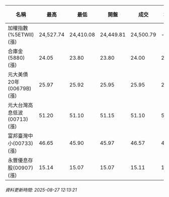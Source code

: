 | 名稱 | 最高 | 最低 | 開盤 | 成交 | 均價 | 成交金額(億) | 昨收 | 漲跌幅 | 漲跌 | 總量 | 昨量 | 振幅 |
| -------- | -------- | -------- | -------- |-------- | -------- | -------- |-------- |-------- |-------- | -------- | -------- |-------- |
|加權指數(%5ETWII) (漲)|24,527.74|24,410.08|24,449.81|24,500.79|-|3,395.11|24,305.10|0.81%|195.69|5,931,910|0|0.48%|
|合庫金(5880) (漲)|24.05|23.80|23.80|24.00|23.94|0.939|23.80|0.84%|0.20|3,922|27,634|1.05%|
|元大美債20年(00679B) (漲)|25.97|25.92|25.95|25.95|25.94|5.63|25.81|0.54%|0.14|21,719|33,639|0.19%|
|元大台灣高息低波(00713) (漲)|51.20|51.10|51.15|51.10|51.15|2.43|51.05|0.10%|0.05|4,755|6,348|0.20%|
|富邦臺灣中小(00733) (漲)|46.65|45.90|45.97|46.57|46.35|0.657|45.47|2.42%|1.10|1,418|1,399|1.65%|
|永豐優息存股(00907) (漲)|15.14|15.07|15.07|15.11|15.11|0.129|15.06|0.33%|0.05|855|1,017|0.46%|
###### 資料更新時間: 2025-08-27 12:13:21